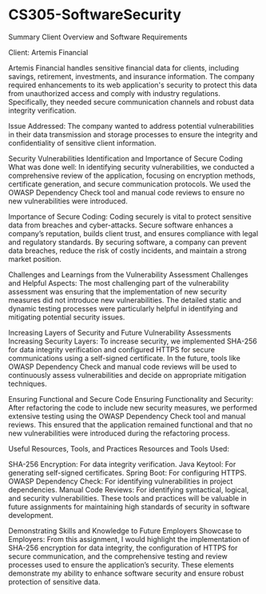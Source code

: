 # CS305-SoftwareSecurity

Summary
Client Overview and Software Requirements

Client: Artemis Financial

Artemis Financial handles sensitive financial data for clients, including savings, retirement, investments, and insurance information. The company required enhancements to its web application's security to protect this data from unauthorized access and comply with industry regulations. Specifically, they needed secure communication channels and robust data integrity verification.

Issue Addressed:
The company wanted to address potential vulnerabilities in their data transmission and storage processes to ensure the integrity and confidentiality of sensitive client information.

Security Vulnerabilities Identification and Importance of Secure Coding
What was done well:
In identifying security vulnerabilities, we conducted a comprehensive review of the application, focusing on encryption methods, certificate generation, and secure communication protocols. We used the OWASP Dependency Check tool and manual code reviews to ensure no new vulnerabilities were introduced.

Importance of Secure Coding:
Coding securely is vital to protect sensitive data from breaches and cyber-attacks. Secure software enhances a company’s reputation, builds client trust, and ensures compliance with legal and regulatory standards. By securing software, a company can prevent data breaches, reduce the risk of costly incidents, and maintain a strong market position.

Challenges and Learnings from the Vulnerability Assessment
Challenges and Helpful Aspects:
The most challenging part of the vulnerability assessment was ensuring that the implementation of new security measures did not introduce new vulnerabilities. The detailed static and dynamic testing processes were particularly helpful in identifying and mitigating potential security issues.

Increasing Layers of Security and Future Vulnerability Assessments
Increasing Security Layers:
To increase security, we implemented SHA-256 for data integrity verification and configured HTTPS for secure communications using a self-signed certificate. In the future, tools like OWASP Dependency Check and manual code reviews will be used to continuously assess vulnerabilities and decide on appropriate mitigation techniques.

Ensuring Functional and Secure Code
Ensuring Functionality and Security:
After refactoring the code to include new security measures, we performed extensive testing using the OWASP Dependency Check tool and manual reviews. This ensured that the application remained functional and that no new vulnerabilities were introduced during the refactoring process.

Useful Resources, Tools, and Practices
Resources and Tools Used:

SHA-256 Encryption: For data integrity verification.
Java Keytool: For generating self-signed certificates.
Spring Boot: For configuring HTTPS.
OWASP Dependency Check: For identifying vulnerabilities in project dependencies.
Manual Code Reviews: For identifying syntactical, logical, and security vulnerabilities.
These tools and practices will be valuable in future assignments for maintaining high standards of security in software development.

Demonstrating Skills and Knowledge to Future Employers
Showcase to Employers:
From this assignment, I would highlight the implementation of SHA-256 encryption for data integrity, the configuration of HTTPS for secure communication, and the comprehensive testing and review processes used to ensure the application’s security. These elements demonstrate my ability to enhance software security and ensure robust protection of sensitive data.
